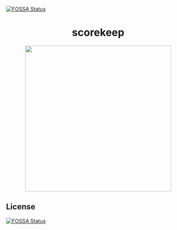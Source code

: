 [![FOSSA Status](https://app.fossa.com/api/projects/git%2Bgithub.com%2FBeeeQueue%2Fscorekeep.svg?type=shield)](https://app.fossa.com/projects/git%2Bgithub.com%2FBeeeQueue%2Fscorekeep?ref=badge_shield)

<h1 align="center">scorekeep</h1>

<div align="center">
  <img align="center" height="400" src="https://i.imgur.com/ZD72M06.jpg" />
</div>


## License
[![FOSSA Status](https://app.fossa.com/api/projects/git%2Bgithub.com%2FBeeeQueue%2Fscorekeep.svg?type=large)](https://app.fossa.com/projects/git%2Bgithub.com%2FBeeeQueue%2Fscorekeep?ref=badge_large)